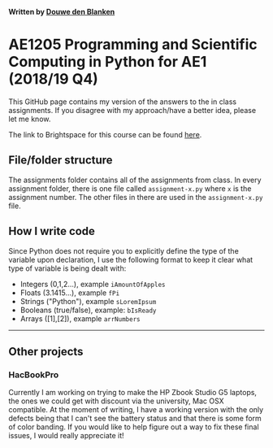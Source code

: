 **Written by [Douwe den Blanken](https://www.linkedin.com/in/douwedenblanken/)**

# AE1205 Programming and Scientific Computing in Python for AE1 (2018/19 Q4)

This GitHub page contains my version of the answers to the in class assignments. If you disagree with my approach/have a better idea, please let me know.

The link to Brightspace for this course can be found [here](https://brightspace.tudelft.nl/d2l/home/133502).

## File/folder structure

The assignments folder contains all of the assignments from class. In every assignment folder, there is one file called `assignment-x.py` where `x` is the assignment number. The other files in there are used in the `assignment-x.py` file.

## How I write code

Since Python does not require you to explicitly define the type of the variable upon declaration, I use the following format to keep it clear what type of variable is being dealt with:

* Integers (0,1,2...), example `iAmountOfApples`
* Floats (3.1415...), example `fPi`
* Strings ("Python"), example `sLoremIpsum`
* Booleans (true/false), example: `bIsReady`
* Arrays ([1],[2]), example `arrNumbers`

***

## Other projects

### HacBookPro

Currently I am working on trying to make the HP Zbook Studio G5 laptops, the ones we could get with discount via the university, Mac OSX compatible. At the moment of writing, I have a working version with the only defects being that I can't see the battery status and that there is some form of color banding. If you would like to help figure out a way to fix these final issues, I would really appreciate it!